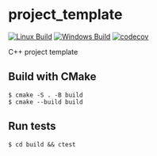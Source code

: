 # project_template

[![Linux Build](https://github.com/fklemme/project_template/workflows/Linux/badge.svg)](https://github.com/fklemme/project_template/actions?query=workflow%3ALinux)
[![Windows Build](https://github.com/fklemme/project_template/workflows/Windows/badge.svg)](https://github.com/fklemme/project_template/actions?query=workflow%3AWindows)
[![codecov](https://codecov.io/gh/fklemme/project_template/branch/master/graph/badge.svg)](https://codecov.io/gh/fklemme/project_template)

C++ project template

## Build with CMake

    $ cmake -S . -B build
    $ cmake --build build

## Run tests

    $ cd build && ctest
